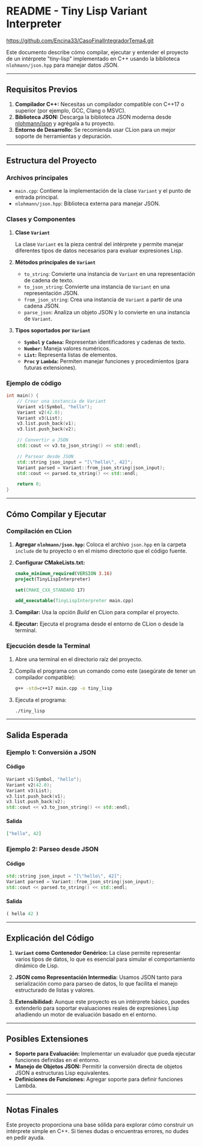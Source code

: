 # README - Tiny Lisp Variant Interpreter
https://github.com/Encina33/CasoFinalIntegradorTema4.git



Este documento describe cómo compilar, ejecutar y entender el proyecto de un intérprete "tiny-lisp" implementado en C++ usando la biblioteca `nlohmann/json.hpp` para manejar datos JSON.

---

## Requisitos Previos

1. **Compilador C++:** Necesitas un compilador compatible con C++17 o superior (por ejemplo, GCC, Clang o MSVC).
2. **Biblioteca JSON:** Descarga la biblioteca JSON moderna desde [nlohmann/json](https://github.com/nlohmann/json) y agrégala a tu proyecto.
3. **Entorno de Desarrollo:** Se recomienda usar CLion para un mejor soporte de herramientas y depuración.

---

## Estructura del Proyecto

### Archivos principales

- `main.cpp`: Contiene la implementación de la clase `Variant` y el punto de entrada principal.
- `nlohmann/json.hpp`: Biblioteca externa para manejar JSON.

### Clases y Componentes

1. **Clase `Variant`**

   La clase `Variant` es la pieza central del intérprete y permite manejar diferentes tipos de datos necesarios para evaluar expresiones Lisp.

2. **Métodos principales de `Variant`**

   - `to_string`: Convierte una instancia de `Variant` en una representación de cadena de texto.
   - `to_json_string`: Convierte una instancia de `Variant` en una representación JSON.
   - `from_json_string`: Crea una instancia de `Variant` a partir de una cadena JSON.
   - `parse_json`: Analiza un objeto JSON y lo convierte en una instancia de `Variant`.

3. **Tipos soportados por `Variant`**

   - **`Symbol` y `Cadena`:** Representan identificadores y cadenas de texto.
   - **`Number`:** Maneja valores numéricos.
   - **`List`:** Representa listas de elementos.
   - **`Proc` y `Lambda`:** Permiten manejar funciones y procedimientos (para futuras extensiones).

### Ejemplo de código

```cpp
int main() {
    // Crear una instancia de Variant
    Variant v1(Symbol, "hello");
    Variant v2(42.0);
    Variant v3(List);
    v3.list.push_back(v1);
    v3.list.push_back(v2);

    // Convertir a JSON
    std::cout << v3.to_json_string() << std::endl;

    // Parsear desde JSON
    std::string json_input = "[\"hello\", 42]";
    Variant parsed = Variant::from_json_string(json_input);
    std::cout << parsed.to_string() << std::endl;

    return 0;
}
```

---

## Cómo Compilar y Ejecutar

### Compilación en CLion

1. **Agregar `nlohmann/json.hpp`:** Coloca el archivo `json.hpp` en la carpeta `include` de tu proyecto o en el mismo directorio que el código fuente.

2. **Configurar CMakeLists.txt:**

   ```cmake
   cmake_minimum_required(VERSION 3.16)
   project(TinyLispInterpreter)

   set(CMAKE_CXX_STANDARD 17)

   add_executable(TinyLispInterpreter main.cpp)
   ```

3. **Compilar:** Usa la opción *Build* en CLion para compilar el proyecto.

4. **Ejecutar:** Ejecuta el programa desde el entorno de CLion o desde la terminal.

### Ejecución desde la Terminal

1. Abre una terminal en el directorio raíz del proyecto.
2. Compila el programa con un comando como este (asegúrate de tener un compilador compatible):

   ```bash
   g++ -std=c++17 main.cpp -o tiny_lisp
   ```

3. Ejecuta el programa:

   ```bash
   ./tiny_lisp
   ```

---

## Salida Esperada

### Ejemplo 1: Conversión a JSON

#### Código

```cpp
Variant v1(Symbol, "hello");
Variant v2(42.0);
Variant v3(List);
v3.list.push_back(v1);
v3.list.push_back(v2);
std::cout << v3.to_json_string() << std::endl;
```

#### Salida

```json
["hello", 42]
```

### Ejemplo 2: Parseo desde JSON

#### Código

```cpp
std::string json_input = "[\"hello\", 42]";
Variant parsed = Variant::from_json_string(json_input);
std::cout << parsed.to_string() << std::endl;
```

#### Salida

```lisp
( hello 42 )
```

---

## Explicación del Código

1. **`Variant` como Contenedor Genérico:**
   La clase permite representar varios tipos de datos, lo que es esencial para simular el comportamiento dinámico de Lisp.

2. **JSON como Representación Intermedia:**
   Usamos JSON tanto para serialización como para parseo de datos, lo que facilita el manejo estructurado de listas y valores.

3. **Extensibilidad:**
   Aunque este proyecto es un intérprete básico, puedes extenderlo para soportar evaluaciones reales de expresiones Lisp añadiendo un motor de evaluación basado en el entorno.

---

## Posibles Extensiones

- **Soporte para Evaluación:** Implementar un evaluador que pueda ejecutar funciones definidas en el entorno.
- **Manejo de Objetos JSON:** Permitir la conversión directa de objetos JSON a estructuras Lisp equivalentes.
- **Definiciones de Funciones:** Agregar soporte para definir funciones Lambda.

---

## Notas Finales

Este proyecto proporciona una base sólida para explorar cómo construir un intérprete simple en C++. Si tienes dudas o encuentras errores, no dudes en pedir ayuda.


